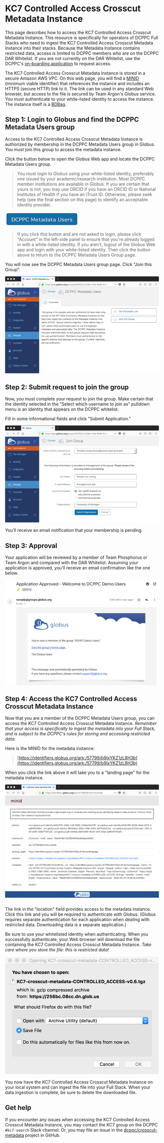 
# KC7 Controlled Access Crosscut Metadata Instance

This page describes how to access the KC7 Controlled Access Crosscut Metadata Instance. This resource is specifically for operators of DCPPC Full Stacks who need to ingest the KC7 Controlled Access Crosscut Metadata Instance into their stacks. Because the Metadata Instance contains restricted data, access is limited to DCPPC members who are on the DCPPC DAR Whitelist. If you are not currently on the DAR Whitelist, use the DCPPC's [on-boarding application](https://docs.google.com/forms/d/e/1FAIpQLScg6X7Ce5PdP6EeEGWBAojt1Y6nn65FRKxvM8MqattL8ZnieQ/viewform) to request access.

The KC7 Controlled Access Crosscut Metadata Instance is stored in a secure Amazon AWS VPC. On this web page, you will find a [MINID](http://minid.bd2k.org/) (minimum viable identifier) that references the instance and includes an HTTPS (secure HTTP) link to it. The link can be used in any standard Web browser, but access to the file is secured by Team Argon's Globus service. You must authenticate to your white-listed identity to access the instance. The instance itself is a [BDBag](https://github.com/fair-research/bdbag).

## Step 1: Login to Globus and find the DCPPC Metadata Users group

Access to the KC7 Controlled Access Crosscut Metadata Instance is authorized by membership in the DCPPC Metadata Users group in Globus. You must join this group to access the metadata instance.

Click the button below to open the Globus Web app and locate the DCPPC Metadata Users group. 

> You must login to Globus using your white-listed identity, preferably one issued by your academic/research institution. Most DCPPC member institutions are available in Globus. If you are certain that yours is not, you may use ORCID if you have an ORCID ID or National Institutes of Health if you have an iTrust ID. Otherwise, please seek help (see the final section on this page) to identify an acceptable identity provider.

<a href="https://app.globus.org/groups/042352c2-b2db-11e8-9a89-0e5621afa498/" target="_blank">
  <img src="images/KC7-metadata-users-join-button.png" alt="Globus DCPPC Metadata Users Group" style="width:241px;height:48px;border:0;">
</a>

> If you click this button and are not asked to login, please click "Account" in the left-side panel to ensure that you're already logged in with a white-listed identity. If you aren't, logout of the Globus Web app and login with your white-listed identity. Then click the button above to return to the DCPPC Metadata Users Group page.

You will now see the DCPPC Metadata Users group page. Click "Join this Group”.

![Join group page](images/KC7-group-display.png)

## Step 2: Submit request to join the group

Now, you must complete your request to join the group. Make certain that the identity selected in the "Select which username to join as" pulldown menu is an identity that appears on the DCPPC whitelist.

Fill in some informational fields and click "Submit Application.”

![Join group page](images/KC7-group-join.png)

You’ll receive an email notification that your membership is pending.

## Step 3: Approval

Your application will be reviewed by a member of Team Phosphorus or Team Argon and compared with the DAR Whitelist. Assuming your application is approved, you’ll receive an email confirmation like the one below.

![Group membership approval page](images/approval.png)

## Step 4: Access the KC7 Controlled Access Crosscut Metadata Instance

Now that you are a member of the DCPPC Metadata Users group, you can access the KC7 Controlled Access Crosscut Metadata Instance. *Remember that your access is specifically to ingest the metadata into your Full Stack, and is subject to the DCPPC's rules for storing and accessing restricted data.*

Here is the MINID for the metadata instance:

> [https://identifiers.globus.org/ark:/57799/b9lxYKZ1zL8H3b](https://identifiers.globus.org/ark:/57799/b9lxYKZ1zL8H3b)

When you click the link above it will take you to a "landing page" for the metadata instance.

![Metadata instance landing page](images/KC7-landing-page.png)

The link in the "location" field provides access to the metadata instance. Click this link and you will be required to authenticate with Globus. (Globus requires separate authentication for each application when dealing with restricted data. Downloading data is a separate application.)

Be sure to use your whitelisted identity when authenticating. When you successfully authenticate, your Web browser will download the file containing the KC7 Controlled Access Crosscut Metadata Instance. *Take care where you store the file: this is restricted data!*

![Metadata instance download dialog](images/KC7-metadata-download.png)

You now have the KC7 Controlled Access Crosscut Metadata Instance on your local system and can ingest the file into your Full Stack. When your data ingestion is complete, be sure to delete the downloaded file.

## Get help

If you encounter any issues when accessing the KC7 Controlled Access Crosscut Metadata Instance, you may contact the KC7 group on the DCPPC `#kc7-search` Slack channel. Or, you may file an issue in the [dcppc/crosscut-metadata](https://github.com/dcppc/crosscut-metadata/issues) project in GitHub.
